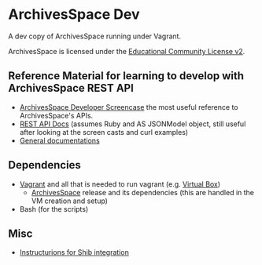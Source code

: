 # ArchivesSpace Dev

A dev copy of ArchivesSpace running under Vagrant.

ArchivesSpace is licensed under the [Educational Community License v2](http://opensource.org/licenses/ecl2.php).

## Reference Material for learning to develop with ArchivesSpace REST API

+ [ArchivesSpace Developer Screencase](https://www.youtube.com/watch?v=z0HR46q4F8o&list=PLJFitFaE9AY_DDlhl3Kq_vFeX27F1yt6I&index=1) the most useful reference to ArchivesSpace's APIs.
+ [REST API Docs](https://archivesspace.github.io/archivesspace/doc/file.API.html) (assumes Ruby and AS JSONModel object, still useful after looking at the screen casts and curl examples)
+ [General documentations](http://archivesspace.github.io/archivesspace/doc/)

## Dependencies

+ [Vagrant](https://www.vagrantup.com/) and all that is needed to run vagrant (e.g. [Virtual Box](https://www.virtualbox.org/))
    + [ArchivesSpace](https://github.com/archivesspace/archivesspace/releases/latest) release and its dependencies (this are handled in the VM creation and setup)
+ Bash (for the scripts)

## Misc

+ [Instructurions for Shib integration](https://github.com/archivesspace/archivesspace/blob/master/backend/Authentication.md)

